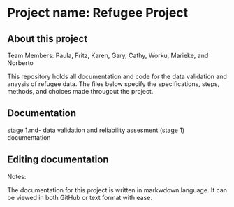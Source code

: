# Project name: Refugee Project 
## About this project
Team Members: Paula, Fritz, Karen, Gary, Cathy, Worku, Marieke, and Norberto 

This repository holds all documentation and code for the data validation and anaysis of refugee data. The files below specify the specifications, steps, methods, and choices made througout the project.

## Documentation

stage 1.md- data validation and reliability assesment (stage 1) documentation 

## Editing documentation

Notes:

The documentation for this project is written in markwdown language. It can be viewed in both GitHub or text format with ease.
